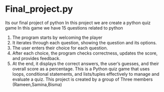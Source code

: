 # Final_project.py
Its our final project of python 
In this project we are create a 
python quiz game 
In this game we have 15 questions related to python 
1. The program starts by welcoming the player
2. It iterates through each question, showing the question and its options.
3. The user enters their choice for each question.
4. After each choice, the program checks correctness, updates the score, and provides feedback.
5. At the end, it displays the correct answers, the user’s guesses, and their overall score as a percentage.
This is a Python quiz game that uses loops, conditional statements, and lists/tuples effectively to manage and evaluate a quiz.
This project is created by a group of Three members (Rameen,Samina,Bisma)
